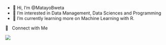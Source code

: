 - 👋 Hi, I’m @MatayoBweta
- 👀 I’m interested in Data Management, Data Sciences and Programming
- 🌱 I’m currently learning more on Machine Learning with R.

<!---
MatayoBweta/MatayoBweta is a ✨ special ✨ repository because its `README.md` (this file) appears on your GitHub profile.
You can click the Preview link to take a look at your changes.
--->

🤝 &nbsp; Connect with Me

[<img src="https://img.shields.io/badge/linkedin-%230077B5.svg?&style=for-the-badge&logo=linkedin&logoColor=white" />]([(https://www.linkedin.com/in/stanyslas-matayo-a3563611/)])
